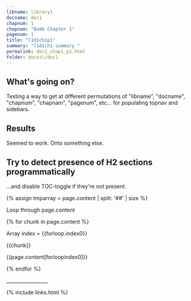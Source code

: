 ```yaml
---
libname: library1
docname: doc1
chapnum: 1
chapnam: "Dumb Chapter 1"
pagenum: 1
title: "l1d1ch1p1"
summary: "l1d1ch1 summary "
permalink: doc1_chap1_p1.html
folder: docos\/doc1
---
```


## What's going on?

Testing a way to get at different permutations of "libname", "docname", "chapnum", "chapnam", "pagenum", etc... for populating topnav and sidebars.

## Results

Seemed to work.  Onto something else.


## Try to detect presence of H2 sections programmatically 
...and disable TOC-toggle if they're not present.

{% assign tmparray = page.content | split: '##' | size %}
<p>Loop through page.content </p>
{% for chunk in page.content %}
<p>Array index = {{forloop.index0}}<p>
<p>{{chunk}}</p>
<p>{{page.content[forloopindex0]}}</p>
{% endfor %}
<p>_________________</p>
{% include links.html %}
